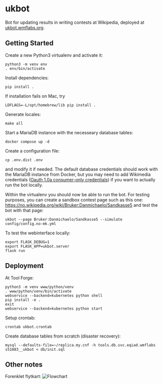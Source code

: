 # ukbot

Bot for updating results in writing contests at Wikipedia, deployed at [ukbot.wmflabs.org](https//ukbot.wmflabs.org).
 
## Getting Started

Create a new Python3 virtualenv and activate it:

	python3 -m venv env
	. env/bin/activate

Install dependencies:

	pip install .

If installation fails on Mac, try

	LDFLAGS=-L/opt/homebrew/lib pip install .

Generate locales:

    make all

Start a MariaDB instance with the necesseary database tables:

	docker compose up -d

Create a configuration file:

	cp .env.dist .env

and modify it if needed. The default database credentials should work with the MariaDB instance from Docker, but you may need to add Wikimedia credentials ([Oauth 1.0a consumer-only credentials](https://meta.wikimedia.org/wiki/Special:OAuthConsumerRegistration/propose?wpownerOnly=1&wpoauthVersion=2))
if you want to actually run the bot locally.

Within the virtualenv you should now be able to run the bot. For testing purposes, you can create
a sandbox contest page such as this one: https://no.wikipedia.org/wiki/Bruker:Danmichaelo/Sandkasse5
and test the bot with that page:

	ukbot --page Bruker:Danmichaelo/Sandkasse5 --simulate config/config.no-mk.yml

To test the webinterface locally:

```
export FLASK_DEBUG=1
export FLASK_APP=ukbot.server
flask run
```

## Deployment

At Tool Forge:

```
python3 -m venv www/python/venv
. www/python/venv/bin/activate
webservice --backend=kubernetes python shell
pip install -e .
exit
webservice --backend=kubernetes python start
```

Setup crontab:

    crontab ukbot.crontab

Create database tables from scratch (disaster recovery):

    mysql --defaults-file=~/replica.my.cnf -h tools.db.svc.eqiad.wmflabs s51083__ukbot < db/init.sql

## Other notes

Forenklet flytkart:
![Flowchart](https://github.com/danmichaelo/UKBot/raw/master/flowchart.png)
 